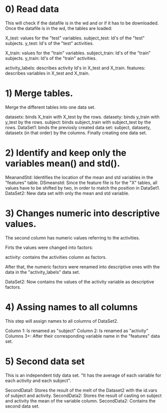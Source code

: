 # 0) Read data 

This will check if the datafile is in the wd and or if it has to be downloaded. Once the datafile is in the wd, the tables are loaded:

X_test: values for the "test" variables.
subject_test: Id's of the "test" subjects.
y_test: Id's of the "test" activities.

X_train: values for the "train" variables.
subject_train: Id's of the "train" subjects.
y_train: Id's of the "train" activities.

activity_labels: describes activity Id's in X_test and X_train.
features: describes variables in X_test and X_train.

# 1) Merge tables.
Merge the different tables into one data set. 

datasetx: binds X_train with X_test by the rows.
datasety: binds y_train with y_test by the rows.
subject:  binds subject_train with subject_test by the rows.
DataSet1: binds the previosly created data set: subject, datasety, datasetx (in that order) by the columns. Finally creating
one data set.

# 2) Identify and keep only the variables mean() and std().


MeanandStd: Identifies the location of the mean and std variables in the "features" table.
DSmeanstd:  Since the feature file is for the "X" tables, all values have to be shifted by two, in order to match
the position in DataSet1.
DataSet2: New data set with only the mean and std variable.

# 3) Changes numeric into descriptive values.

The second column has numeric values referring to the activities.

Firts the values were changed into factors:

activity: contains the activities column as factors.

After that, the numeric factors were renamed into descriptive ones with the data in 
the "activity_labels" data set.

DataSet2: Now contains the values of the activity variable as descriptive factors.

# 4) Assing names to all columns

This step will assign names to all columns of DataSet2.

Column 1: Is renamed as "subject"
Column 2: Is renamed as "activity" 
Columns 3+: After their corresponding variable name in the "features" data set. 

# 5) Second data set

This is an independent tidy data set. "It has the average of each variable for each activity and each subject".

SecondData1: Stores the result of the melt of the Dataset2 with the id.vars of subject and activity.
SecondData2: Stores the result of casting on subject and activity the mean of the variable column.
SecondData2: Contains the second data set.
